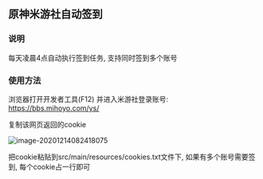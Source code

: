 ## 原神米游社自动签到

### 说明

每天凌晨4点自动执行签到任务, 支持同时签到多个账号

### 使用方法

浏览器打开开发者工具(F12) 并进入米游社登录账号: https://bbs.mihoyo.com/ys/

复制该网页返回的cookie

![image-20201214082418075](https://github.com/641571835/genshin-impact-sign/blob/master/docs/cookie.png)

把cookie粘贴到src/main/resources/cookies.txt文件下, 如果有多个账号需要签到, 每个cookie占一行即可


